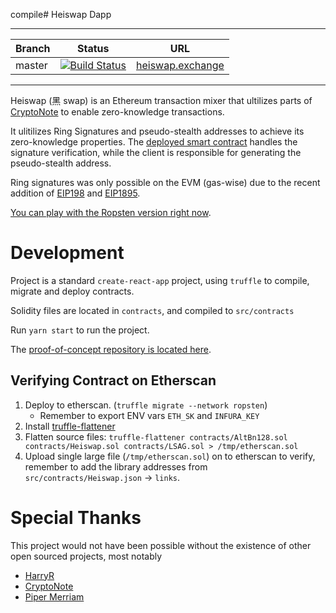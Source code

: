 compile# Heiswap Dapp

---

| Branch | Status | URL |
| --- | --- | --- |
| master | [![Build Status](https://travis-ci.org/kendricktan/heiswap-dapp.svg?branch=master)](https://travis-ci.org/kendricktan/heiswap-dapp) | <a href="https://heiswap.exchange">heiswap.exchange</a> |

---

Heiswap (黑 swap) is an Ethereum transaction mixer that ultilizes parts of [CryptoNote](https://cryptonote.org) to enable zero-knowledge transactions.

It ulitilizes Ring Signatures and pseudo-stealth addresses to achieve its zero-knowledge properties. The [deployed smart contract](https://ropsten.etherscan.io/address/0x8AAbE42EeCA45E040fab330fD24eA6746b832Ad2) handles the signature verification, while the client is responsible for generating the pseudo-stealth address.

Ring signatures was only possible on the EVM (gas-wise) due to the recent addition of [EIP198](https://github.com/ethereum/EIPs/blob/master/EIPS/eip-198.md) and [EIP1895](https://github.com/ethereum/EIPs/blob/master/EIPS/eip-1895.md).

[You can play with the Ropsten version right now](https://heiswap.exchange/).

# Development
Project is a standard `create-react-app` project, using `truffle` to compile, migrate and deploy contracts.

Solidity files are located in `contracts`, and compiled to `src/contracts`

Run `yarn start` to run the project.

The [proof-of-concept repository is located here](https://github.com/kendricktan/heiswap-poc).

## Verifying Contract on Etherscan

1. Deploy to etherscan. (`truffle migrate --network ropsten`)
    - Remember to export ENV vars `ETH_SK` and `INFURA_KEY`
2. Install [truffle-flattener](https://www.npmjs.com/package/truffle-flattener)
3. Flatten source files: `truffle-flattener contracts/AltBn128.sol contracts/Heiswap.sol contracts/LSAG.sol > /tmp/etherscan.sol`
4. Upload single large file (`/tmp/etherscan.sol`) on to etherscan to verify, remember to add the library addresses from `src/contracts/Heiswap.json` -> `links`.


# Special Thanks

This project would not have been possible without the existence of other open sourced projects, most notably

- [HarryR](https://github.com/HarryR/solcrypto)
- [CryptoNote](https://eprint.iacr.org/2004/027.pdf)
- [Piper Merriam](https://github.com/ethereum/py_ecc/blob/master/py_ecc/bn128/bn128_curve.py)
